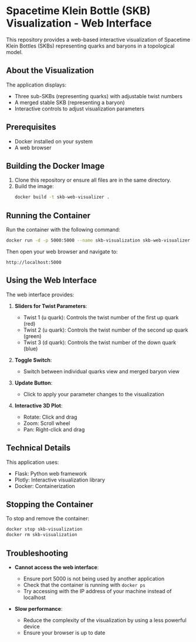 # Spacetime Klein Bottle (SKB) Visualization - Web Interface

This repository provides a web-based interactive visualization of Spacetime Klein Bottles (SKBs) representing quarks and baryons in a topological model.

## About the Visualization

The application displays:
- Three sub-SKBs (representing quarks) with adjustable twist numbers
- A merged stable SKB (representing a baryon)
- Interactive controls to adjust visualization parameters

## Prerequisites

- Docker installed on your system
- A web browser

## Building the Docker Image

1. Clone this repository or ensure all files are in the same directory.
2. Build the image:
   ```bash
   docker build -t skb-web-visualizer .
   ```

## Running the Container

Run the container with the following command:

```bash
docker run -d -p 5000:5000 --name skb-visualization skb-web-visualizer
```

Then open your web browser and navigate to:
```
http://localhost:5000
```

## Using the Web Interface

The web interface provides:

1. **Sliders for Twist Parameters**:
   - Twist 1 (u quark): Controls the twist number of the first up quark (red)
   - Twist 2 (u quark): Controls the twist number of the second up quark (green)
   - Twist 3 (d quark): Controls the twist number of the down quark (blue)

2. **Toggle Switch**:
   - Switch between individual quarks view and merged baryon view

3. **Update Button**:
   - Click to apply your parameter changes to the visualization

4. **Interactive 3D Plot**:
   - Rotate: Click and drag
   - Zoom: Scroll wheel
   - Pan: Right-click and drag

## Technical Details

This application uses:
- Flask: Python web framework
- Plotly: Interactive visualization library
- Docker: Containerization

## Stopping the Container

To stop and remove the container:

```bash
docker stop skb-visualization
docker rm skb-visualization
```

## Troubleshooting

- **Cannot access the web interface**:
  - Ensure port 5000 is not being used by another application
  - Check that the container is running with `docker ps`
  - Try accessing with the IP address of your machine instead of localhost

- **Slow performance**:
  - Reduce the complexity of the visualization by using a less powerful device
  - Ensure your browser is up to date